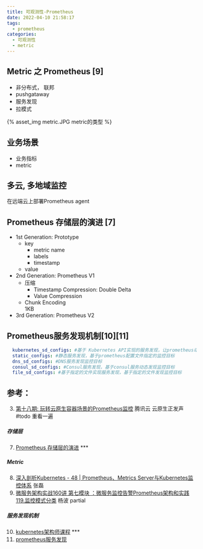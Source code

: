 ```yaml
---
title: 可观测性-Prometheus
date: 2022-04-10 21:58:17
tags:
  - prometheus
categories: 
  - 可观测性
  - metric
---
```


<p></p>
<!-- more -->



##  Metric 之 Prometheus [9]

+  非分布式， 联邦
+  pushgataway
+  服务发现
+  拉模式  

{% asset_img  metric.JPG   metric的类型 %}



## 业务场景
+ 业务指标
+ metric


## 多云, 多地域监控
在远端云上部署Prometheus agent


## Prometheus 存储层的演进 [7]
+ 1st Generation: Prototype
  - key
    - metric name
    - labels
    - timestamp
  - value
+ 2nd Generation: Prometheus V1
  - 压缩
    - Timestamp Compression: Double Delta
    - Value Compression
  - Chunk Encoding  
    1KB
+ 3rd Generation: Prometheus V2

## Prometheus服务发现机制[10][11]
```yaml
  kubernetes_sd_configs: #基于 Kubernetes API实现的服务发现，让prometheus动态发现kubernetes中被监控的目标 
  static_configs: #静态服务发现，基于prometheus配置文件指定的监控目标
  dns_sd_configs: #DNS服务发现监控目标
  consul_sd_configs: #Consul服务发现，基于consul服务动态发现监控目标
  file_sd_configs: #基于指定的文件实现服务发现，基于指定的文件发现监控目标
```

## 参考：
3. [第十八期: 玩转云原生容器场景的Prometheus监控]()  腾讯云 云原生正发声  #todo 重看一遍
##### 存储层
7. [Prometheus 存储层的演进](https://cloud.tencent.com/developer/article/1847798)  ***
##### Metric
8. [深入剖析Kubernetes - 48 | Prometheus、Metrics Server与Kubernetes监控体系]() 张磊
9. [微服务架构实战160讲 第七模块 ：微服务监控告警Prometheus架构和实践 119.监控模式分类]() 杨波 partial
##### 服务发现机制
10. [kubernetes架构师课程](https://www.bilibili.com/video/BV16t4y1w7r6) ***
11. [prometheus服务发现](https://www.cnblogs.com/punchlinux/p/16773486.html)













